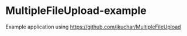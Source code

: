 MultipleFileUpload-example
==========================

Example application using https://github.com/jkuchar/MultipleFileUpload